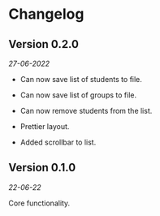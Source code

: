 # Changelog

## Version 0.2.0
_27-06-2022_

* Can now save list of students to file.

* Can now save list of groups to file.

* Can now remove students from the list.

* Prettier layout.

* Added scrollbar to list.

## Version 0.1.0
_22-06-22_

Core functionality.